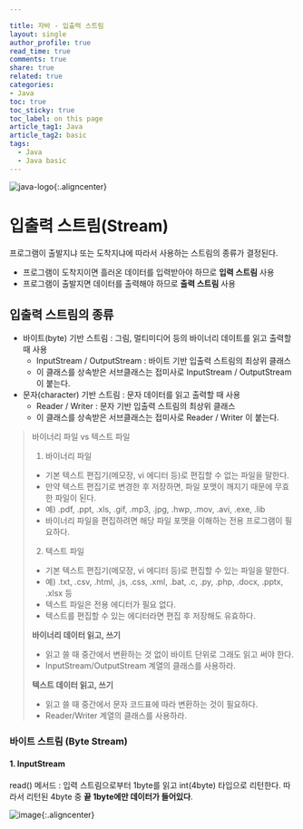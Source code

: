 ```yaml
---

title: 자바 - 입출력 스트림
layout: single
author_profile: true
read_time: true
comments: true
share: true
related: true
categories:
- Java
toc: true
toc_sticky: true
toc_label: on this page
article_tag1: Java
article_tag2: basic
tags:
  - Java
  - Java basic
---
```


![java-logo](https://user-images.githubusercontent.com/68311188/92201199-e4e6a200-eeb6-11ea-9f5b-76b79db3564f.png){:.aligncenter}

# 입출력 스트림(Stream)

프로그램이 출발지냐 또는 도착지냐에 따라서 사용하는 스트림의 종류가 결정된다.

* 프로그램이 도착지이면 흘러온 데이터를 입력받아야 하므로 **입력 스트림** 사용
* 프로그램이 출발지면 데이터를 출력해야 하므로 **출력 스트림** 사용



## 입출력 스트림의 종류

- 바이트(byte) 기반 스트림 : 그림, 멀티미디어 등의 바이너리 데이트를 읽고 출력할 때 사용
  - InputStream / OutputStream : 바이트 기반 입출력 스트림의 최상위 클래스
  - 이 클래스를 상속받은 서브클래스는 접미사로 InputStream / OutputStream 이 붙는다.
- 문자(character) 기반 스트림 : 문자 데이터를 읽고 출력할 때 사용
  - Reader / Writer : 문자 기반 입출력 스트림의 최상위 클래스
  - 이 클래스를 상속받은 서브클래스는 접미사로 Reader / Writer 이 붙는다.



> 바이너리 파일 vs 텍스트 파일
>
>  1) 바이너리 파일
>
> - 기본 텍스트 편집기(메모장, vi 에디터 등)로 편집할 수 없는 파일을 말한다.
> - 만약 텍스트 편집기로 변경한 후 저장하면, 파일 포맷이 깨지기 때문에 무효한 파일이 된다.
> - 예) .pdf, .ppt, .xls, .gif, .mp3, .jpg, .hwp, .mov, .avi, .exe, .lib 
> - 바이너리 파일을 편집하려면 해당 파일 포맷을 이해하는 전용 프로그램이 필요하다.
> 
>  2) 텍스트 파일
> - 기본 텍스트 편집기(메모장, vi 에디터 등)로 편집할 수 있는 파일을 말한다.
> - 예) .txt, .csv, .html, .js, .css, .xml, .bat, .c, .py, .php, .docx, .pptx, .xlsx 등
> - 텍스트 파일은 전용 에디터가 필요 없다.
> - 텍스트를 편집할 수 있는 에디터라면 편집 후 저장해도 유효하다.
>
> **바이너리 데이터 읽고, 쓰기**
> - 읽고 쓸 때 중간에서 변환하는 것 없이 바이트 단위로 그래도 읽고 써야 한다.
> - InputStream/OutputStream 계열의 클래스를 사용하라.
> 
> **텍스트 데이터 읽고, 쓰기**
> - 읽고 쓸 때 중간에서 문자 코드표에 따라 변환하는 것이 필요하다.
> - Reader/Writer 계열의 클래스를 사용하라.



### 바이트 스트림 (Byte Stream)

#### 1. InputStream

read() 메서드 : 입력 스트림으로부터 1byte를 읽고 int(4byte) 타입으로 리턴한다. 따라서 리턴된 4byte 중 **끝 1byte에만 데이터가 들어있다**.

![image](https://user-images.githubusercontent.com/68311188/94366650-9d99ad00-0114-11eb-9233-209611daa88b.png){:.aligncenter}